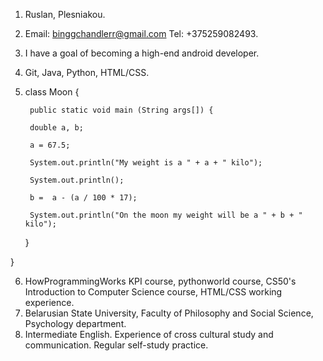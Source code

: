 1. Ruslan, Plesniakou.
2. Email: binggchandlerr@gmail.com Tel: +375259082493.
3. I have a goal of becoming a high-end android developer.
4. Git, Java, Python, HTML/CSS.
5. class Moon {
   
        public static void main (String args[]) {
        
        double a, b;
        
        a = 67.5;
        
        System.out.println("My weight is a " + a + " kilo");
        
        System.out.println();
        
        b =  a - (a / 100 * 17);
        
        System.out.println("On the moon my weight will be a " + b + " kilo");
    }
    
}

6. HowProgrammingWorks KPI course, pythonworld course, CS50's Introduction to Computer Science course, HTML/CSS working experience.
7. Belarusian State University, Faculty of Philosophy and Social Science, Psychology department.
8. Intermediate English. Experience of cross cultural study and communication. Regular self-study practice.
